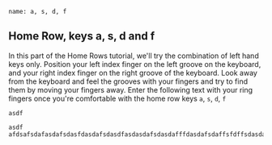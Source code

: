 ```ngMeta
name: a, s, d, f
```

## Home Row, keys a, s, d and f

In this part of the Home Rows tutorial, we'll try the combination of left hand keys only.
Position your left index finger on the left groove on the keyboard, and your right index finger on the right groove of the keyboard. Look away from the keyboard and feel the grooves with your fingers and try to find them by moving your fingers away.
Enter the following text with your ring fingers once you're comfortable with the home row keys `a`, `s`, `d`, `f`


```trytyping
asdf
```

```practicetyping
asdf
afdsafsdafasdafsdasfdasdafsdasdfasdasdafsdasdafffdasdafsdaffsfdffsdasdasaafdsafsdasfsdaf
```